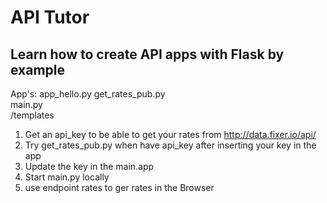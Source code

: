 # API Tutor

## Learn how to create API apps with Flask by example


 App's: app_hello.py get_rates_pub.py  
        main.py  
        /templates

1. Get an api_key to be able to get your rates from
   http://data.fixer.io/api/
2. Try get_rates_pub.py when have api_key after inserting your key in
   the app
3. Update the key in the main.app
4.  Start main.py locally
5.  use endpoint rates to ger rates in the Browser
